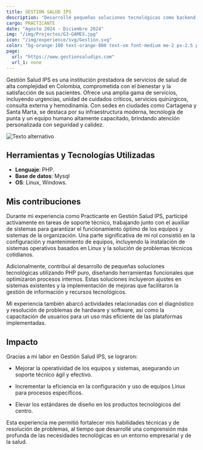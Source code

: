 ```yaml
---
title: GESTION SALUD IPS
description: "Desarrollé pequeñas soluciones tecnológicas como backend y brindé soporte técnico, optimizando procesos internos para mejorar la eficiencia del sistema."
cargo: PRACTICANTE
date: "Agosto 2024 - Diciembre 2024"
img: "/img/Projectos/G3-GAMES.jpg"
icon: "/img/experience/svg/Gestion.svg"
color: "bg-orange-100 text-orange-800 text-sm font-medium me-2 px-2.5 py-0.5 rounded dark:bg-orange-900 dark:text-orange-300"
page:
  url: "https://www.gestionsaludips.com"
  url_1: none
---
```


Gestión Salud IPS es una institución prestadora de servicios de salud de alta complejidad en Colombia, comprometida con el bienestar y la satisfacción de sus pacientes. Ofrece una amplia gama de servicios, incluyendo urgencias, unidad de cuidados críticos, servicios quirúrgicos, consulta externa y hemodinamia. Con sedes en ciudades como Cartagena y Santa Marta, se destaca por su infraestructura moderna, tecnología de punta y un equipo humano altamente capacitado, brindando atención personalizada con seguridad y calidez.

![Texto alternativo](/img/experience/GestionSalud.jpg)

## Herramientas y Tecnologías Utilizadas

- **Lenguaje**: PHP.
- **Base de datos**: Mysql
- **OS**: Linux, Windows.

## Mis contribuciones

Durante mi experiencia como Practicante en Gestión Salud IPS, participé activamente en tareas de soporte técnico, trabajando junto con el auxiliar de sistemas para garantizar el funcionamiento óptimo de los equipos y sistemas de la organización. Una parte significativa de mi rol consistió en la configuración y mantenimiento de equipos, incluyendo la instalación de sistemas operativos basados en Linux y la solución de problemas técnicos cotidianos.

Adicionalmente, contribuí al desarrollo de pequeñas soluciones tecnológicas utilizando PHP puro, diseñando herramientas funcionales que optimizaron procesos internos. Estas soluciones incluyeron ajustes en sistemas existentes y la implementación de mejoras que facilitaron la gestión de información y recursos tecnológicos.

Mi experiencia también abarcó actividades relacionadas con el diagnóstico y resolución de problemas de hardware y software, así como la capacitación de usuarios para un uso más eficiente de las plataformas implementadas.

## Impacto

Gracias a mi labor en Gestión Salud IPS, se lograron:

- Mejorar la operatividad de los equipos y sistemas, asegurando un soporte técnico ágil y efectivo.

- Incrementar la eficiencia en la configuración y uso de equipos Linux para procesos específicos.

- Elevar los estándares de diseño en los productos tecnológicos del centro.

Esta experiencia me permitió fortalecer mis habilidades técnicas y de resolución de problemas, al tiempo que desarrollé una comprensión más profunda de las necesidades tecnológicas en un entorno empresarial y de la salud.